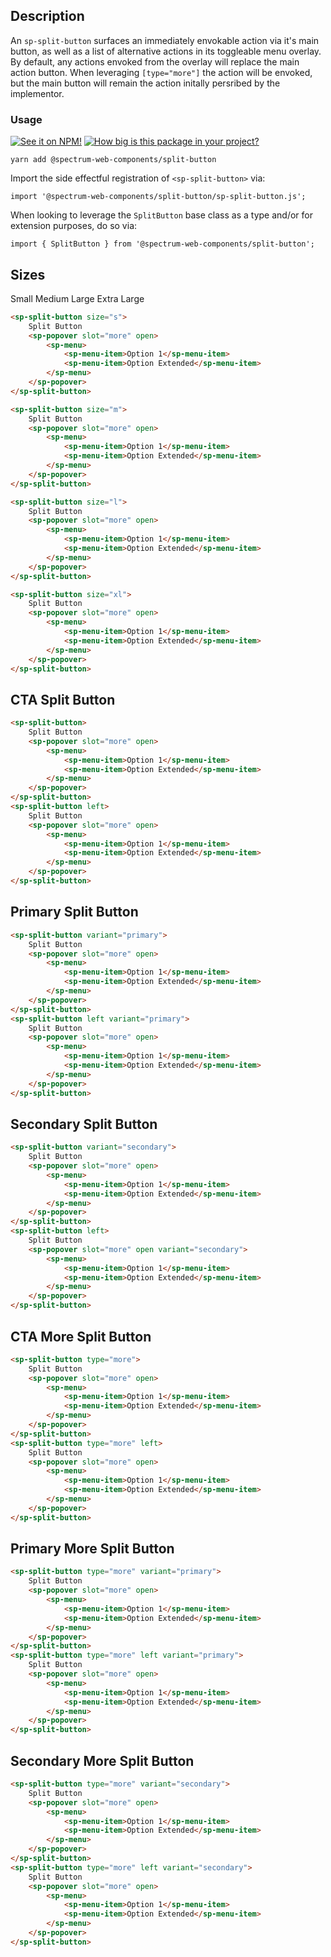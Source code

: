 ## Description

An `sp-split-button` surfaces an immediately envokable action via it's main button, as well as a list of alternative actions in its toggleable menu overlay. By default, any actions envoked from the overlay will replace the main action button. When leveraging `[type="more"]` the action will be envoked, but the main button will remain the action initally persribed by the implementor.

### Usage

[![See it on NPM!](https://img.shields.io/npm/v/@spectrum-web-components/split-button?style=for-the-badge)](https://www.npmjs.com/package/@spectrum-web-components/split-button)
[![How big is this package in your project?](https://img.shields.io/bundlephobia/minzip/@spectrum-web-components/split-button?style=for-the-badge)](https://bundlephobia.com/result?p=@spectrum-web-components/splitbutton)

```
yarn add @spectrum-web-components/split-button
```

Import the side effectful registration of `<sp-split-button>` via:

```
import '@spectrum-web-components/split-button/sp-split-button.js';
```

When looking to leverage the `SplitButton` base class as a type and/or for extension purposes, do so via:

```
import { SplitButton } from '@spectrum-web-components/split-button';
```

## Sizes

<sp-tabs selected="m">
    <sp-tab value="s">Small</sp-tab>
    <sp-tab value="m">Medium</sp-tab>
    <sp-tab value="l">Large</sp-tab>
    <sp-tab value="xl">Extra Large</sp-tab>
</sp-tabs>

<div class="tabs--s">

```html
<sp-split-button size="s">
    Split Button
    <sp-popover slot="more" open>
        <sp-menu>
            <sp-menu-item>Option 1</sp-menu-item>
            <sp-menu-item>Option Extended</sp-menu-item>
        </sp-menu>
    </sp-popover>
</sp-split-button>
```

</div>

<div class="tabs--m">

```html
<sp-split-button size="m">
    Split Button
    <sp-popover slot="more" open>
        <sp-menu>
            <sp-menu-item>Option 1</sp-menu-item>
            <sp-menu-item>Option Extended</sp-menu-item>
        </sp-menu>
    </sp-popover>
</sp-split-button>
```

</div>

<div class="tabs--l">

```html
<sp-split-button size="l">
    Split Button
    <sp-popover slot="more" open>
        <sp-menu>
            <sp-menu-item>Option 1</sp-menu-item>
            <sp-menu-item>Option Extended</sp-menu-item>
        </sp-menu>
    </sp-popover>
</sp-split-button>
```

</div>

<div class="tabs--xl">

```html
<sp-split-button size="xl">
    Split Button
    <sp-popover slot="more" open>
        <sp-menu>
            <sp-menu-item>Option 1</sp-menu-item>
            <sp-menu-item>Option Extended</sp-menu-item>
        </sp-menu>
    </sp-popover>
</sp-split-button>
```

</div>

## CTA Split Button

```html
<sp-split-button>
    Split Button
    <sp-popover slot="more" open>
        <sp-menu>
            <sp-menu-item>Option 1</sp-menu-item>
            <sp-menu-item>Option Extended</sp-menu-item>
        </sp-menu>
    </sp-popover>
</sp-split-button>
<sp-split-button left>
    Split Button
    <sp-popover slot="more" open>
        <sp-menu>
            <sp-menu-item>Option 1</sp-menu-item>
            <sp-menu-item>Option Extended</sp-menu-item>
        </sp-menu>
    </sp-popover>
</sp-split-button>
```

## Primary Split Button

```html
<sp-split-button variant="primary">
    Split Button
    <sp-popover slot="more" open>
        <sp-menu>
            <sp-menu-item>Option 1</sp-menu-item>
            <sp-menu-item>Option Extended</sp-menu-item>
        </sp-menu>
    </sp-popover>
</sp-split-button>
<sp-split-button left variant="primary">
    Split Button
    <sp-popover slot="more" open>
        <sp-menu>
            <sp-menu-item>Option 1</sp-menu-item>
            <sp-menu-item>Option Extended</sp-menu-item>
        </sp-menu>
    </sp-popover>
</sp-split-button>
```

## Secondary Split Button

```html
<sp-split-button variant="secondary">
    Split Button
    <sp-popover slot="more" open>
        <sp-menu>
            <sp-menu-item>Option 1</sp-menu-item>
            <sp-menu-item>Option Extended</sp-menu-item>
        </sp-menu>
    </sp-popover>
</sp-split-button>
<sp-split-button left>
    Split Button
    <sp-popover slot="more" open variant="secondary">
        <sp-menu>
            <sp-menu-item>Option 1</sp-menu-item>
            <sp-menu-item>Option Extended</sp-menu-item>
        </sp-menu>
    </sp-popover>
</sp-split-button>
```

## CTA More Split Button

```html
<sp-split-button type="more">
    Split Button
    <sp-popover slot="more" open>
        <sp-menu>
            <sp-menu-item>Option 1</sp-menu-item>
            <sp-menu-item>Option Extended</sp-menu-item>
        </sp-menu>
    </sp-popover>
</sp-split-button>
<sp-split-button type="more" left>
    Split Button
    <sp-popover slot="more" open>
        <sp-menu>
            <sp-menu-item>Option 1</sp-menu-item>
            <sp-menu-item>Option Extended</sp-menu-item>
        </sp-menu>
    </sp-popover>
</sp-split-button>
```

## Primary More Split Button

```html
<sp-split-button type="more" variant="primary">
    Split Button
    <sp-popover slot="more" open>
        <sp-menu>
            <sp-menu-item>Option 1</sp-menu-item>
            <sp-menu-item>Option Extended</sp-menu-item>
        </sp-menu>
    </sp-popover>
</sp-split-button>
<sp-split-button type="more" left variant="primary">
    Split Button
    <sp-popover slot="more" open>
        <sp-menu>
            <sp-menu-item>Option 1</sp-menu-item>
            <sp-menu-item>Option Extended</sp-menu-item>
        </sp-menu>
    </sp-popover>
</sp-split-button>
```

## Secondary More Split Button

```html
<sp-split-button type="more" variant="secondary">
    Split Button
    <sp-popover slot="more" open>
        <sp-menu>
            <sp-menu-item>Option 1</sp-menu-item>
            <sp-menu-item>Option Extended</sp-menu-item>
        </sp-menu>
    </sp-popover>
</sp-split-button>
<sp-split-button type="more" left variant="secondary">
    Split Button
    <sp-popover slot="more" open>
        <sp-menu>
            <sp-menu-item>Option 1</sp-menu-item>
            <sp-menu-item>Option Extended</sp-menu-item>
        </sp-menu>
    </sp-popover>
</sp-split-button>
```

